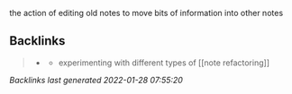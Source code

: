 the action of editing old notes to move bits of information into other notes

## Backlinks

> - [](2021-01-19.md)
>   - experimenting with different types of [[note refactoring]]

_Backlinks last generated 2022-01-28 07:55:20_
